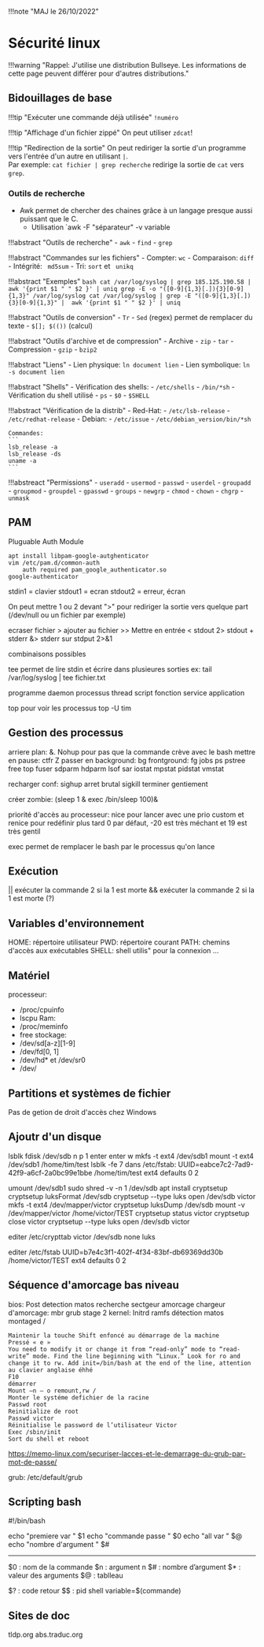 !!!note "MAJ le 26/10/2022"

# Sécurité linux

!!!warning "Rappel: J'utilise une distribution Bullseye. Les informations de cette page peuvent différer pour d'autres distributions."

## Bidouillages de base

!!!tip "Exécuter une commande déjà utilisée"
    `!numéro`

!!!tip "Affichage d'un fichier zippé"
    On peut utiliser `zdcat`!

!!!tip "Redirection de la sortie"
    On peut rediriger la sortie d'un programme vers l'entrée d'un autre en utilisant `|`.<br>
    Par exemple: `cat fichier | grep recherche` redirige la sortie de `cat` vers `grep`.

### Outils de recherche

 - Awk permet de chercher des chaines grâce à un langage presque aussi puissant que le C.
     - Utilisation `awk -F "séparateur" -v variable

!!!abstract "Outils de recherche"
     - `awk`
     - `find`
     - `grep`

!!!abstract "Commandes sur les fichiers"
     - Compter: `wc`
     - Comparaison: `diff`
     - Intégrité: ` md5sum`
     - Tri: `sort`  et ` unikq`

!!!abstract "Exemples"
    ```bash
    cat /var/log/syslog | grep 185.125.190.58 |  awk '{print $1 " " $2 }' | uniq
    grep -E -o "([0-9]{1,3}[.]){3}[0-9]{1,3}" /var/log/syslog
    cat /var/log/syslog | grep -E "([0-9]{1,3}[.]){3}[0-9]{1,3}" |  awk '{print $1 " " $2 }' | uniq
    ```

!!!abstract "Outils de conversion"
     - `Tr`
     - `Sed` (regex) permet de remplacer du texte
     - `$[]; $(())` (calcul)

!!!abstract "Outils d'archive et de compression"
     - Archive
         - `zip`
         - `tar`
     - Compression
         - `gzip`
         - `bzip2`

!!!abstract "Liens"
     - Lien physique: `ln document lien`
     - Lien symbolique: `ln -s document lien`

!!!abstract "Shells"
     - Vérification des shells:
         - `/etc/shells`
         - `/bin/*sh`
     - Vérification du shell utilisé
         - `ps`
         - `$0`
         - `$SHELL`

!!!abstract "Vérification de la distrib"
     - Red-Hat:
         - `/etc/lsb-release`
         - `/etc/redhat-release`
     - Debian:
         - `/etc/issue`
         - `/etc/debian_version/bin/*sh`

    Commandes:
    ```
    lsb_release -a
    lsb_release -ds
    uname -a
    ```

!!!abstreact "Permissions"
     - `useradd`
     - `usermod`
     - `passwd`
     - `userdel`
     - `groupadd`
     - `groupmod`
     - `groupdel`
     - `gpasswd`
     - `groups`
     - `newgrp`
     - `chmod`
     - `chown`
     - `chgrp`
     - `unmask`

## PAM

Pluguable Auth Module
```
apt install libpam-google-autghenticator
vim /etc/pam.d/common-auth
    auth required pam_google_authenticator.so
google-authenticator
```

stdin1 = clavier
stdout1 = ecran
stdout2 = erreur, écran

On peut mettre 1 ou 2 devant ">" pour rediriger la sortie vers quelque part (/dev/null ou un fichier par exemple)

ecraser fichier >
ajouter au fichier >>
Mettre en entrée <
stdout 2>
stdout + stderr &>
stderr sur stdput 2>&1

combinaisons possibles

tee permet de lire stdin et écrire dans plusieures sorties
ex: tail /var/log/syslog | tee fichier.txt

programme daemon processus thread script fonction service application

top pour voir les processus
top -U tim

## Gestion des processus

arriere plan: &. Nohup pour pas que la commande crève avec le bash
mettre en pause: ctfr Z
passer en background: bg
frontground: fg
jobs ps pstree free top
fuser sdparm hdparm lsof
sar iostat mpstat pidstat vmstat

recharger conf: sighup
arret brutal sigkill
terminer gentiement 

créer zombie: (sleep 1 & exec /bin/sleep 100)&

priorité d'accès au processeur: nice pour lancer avec une prio custom et renice pour redéfinir plus tard
0 par défaut, -20 est très méchant et 19 est très gentil

exec permet de remplacer le bash par le processus qu'on lance

## Exécution

|| exécuter la commande 2 si la 1 est morte 
&& exécuter la commande 2 si la 1 est morte 
(?)

## Variables d'environnement

HOME: répertoire utilisateur
PWD: répertoire courant
PATH: chemins d'accès aux exécutables
SHELL: shell utilis" pour la connexion
...

## Matériel
processeur:
 - /proc/cpuinfo
 - lscpu
Ram:
 - /proc/meminfo
 - free
stockage:
 - /dev/sd[a-z][1-9]
 - /dev/fd[0, 1]
 - /dev/hd* et /dev/sr0
 - /dev/

## Partitions et systèmes de fichier

Pas de getion de droit d'accès chez Windows

## Ajoutr d'un disque

lsblk
fdisk /dev/sdb
n
p
1
enter enter
w
mkfs -t ext4 /dev/sdb1
mount -t ext4 /dev/sdb1 /home/tim/test
lsblk -fe 7
dans /etc/fstab: UUID=eabce7c2-7ad9-42f9-a6cf-2a0bc99e1bbe /home/tim/test ext4 defaults 0 2

umount /dev/sdb1
sudo shred -v -n 1 /dev/sdb
apt install cryptsetup
cryptsetup luksFormat /dev/sdb
cryptsetup --type luks open /dev/sdb victor
mkfs -t ext4 /dev/mapper/victor
cryptsetup luksDump /dev/sdb
mount -v /dev/mapper/victor   /home/victor/TEST
cryptsetup status victor
cryptsetup close victor
cryptsetup --type luks open /dev/sdb victor

editer /etc/crypttab
victor /dev/sdb none luks

editer /etc/fstab
UUID=b7e4c3f1-402f-4f34-83bf-db69369dd30b /home/victor/TEST ext4 defaults 0 2

## Séquence d'amorcage bas niveau

bios:
Post
detection matos
recherche sectgeur amorcage
chargeur d'amorcage:
mbr
grub stage 2
kernel:
Initrd
ramfs
détection matos
montaged /


```title="Pour bypass qqe chose en cas de pepin"
Maintenir la touche Shift enfoncé au démarrage de la machine
Pressé « e »
You need to modify it or change it from “read-only” mode to “read-write” mode. Find the line beginning with “Linux.” Look for ro and change it to rw. Add init=/bin/bash at the end of the line, attention au clavier anglaise éhhé
F10
démarrer
Mount –n – o remount,rw /
Monter le systéme defichier de la racine 
Passwd root
Reinitialize de root
Passwd victor
Réinitialise le password de l’utilisateur Victor
Exec /sbin/init
Sort du shell et reboot
```

https://memo-linux.com/securiser-lacces-et-le-demarrage-du-grub-par-mot-de-passe/


grub:
/etc/default/grub

## Scripting bash

#!/bin/bash

echo "premiere var " $1
echo "commande passe " $0
echo "all var " $@
echo "nombre d'argument " $#

-------------------------

$0 : nom de la commande
$n : argument n
$# : nombre d’argument
$* : valeur des arguments
$@ : tablleau

$? : code retour
$$ : pid shell
variable=$(commande)


## Sites de doc

tldp.org
abs.traduc.org
